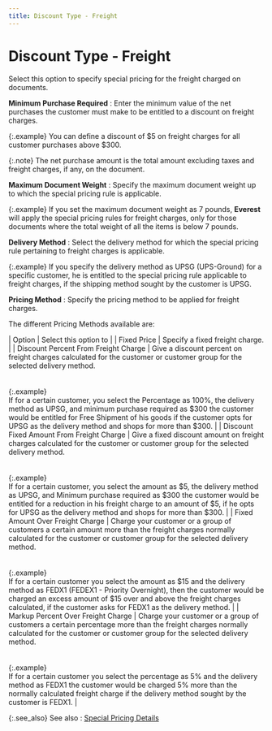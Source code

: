 ```yaml
---
title: Discount Type - Freight
---
```


# Discount Type - Freight


Select this option to specify special pricing for the freight charged  on documents.


**Minimum Purchase Required**
: Enter the minimum value of the net purchases the  customer must make to be entitled to a discount on freight charges.


{:.example}
You can define a discount of $5 on freight  charges for all customer purchases above $300.


{:.note}
The net purchase amount is the total amount  excluding taxes and freight charges, if any, on the document.


**Maximum Document Weight**
: Specify the maximum document weight up to which  the special pricing rule is applicable.


{:.example}
If you set the maximum document weight as  7 pounds, **Everest** will apply the  special pricing rules for freight charges, only for those documents where  the total weight of all the items is below 7 pounds.


**Delivery Method**
: Select the delivery method for which the special  pricing rule pertaining to freight charges is applicable.


{:.example}
If you specify the delivery method as UPSG  (UPS-Ground) for a specific customer, he is entitled to the special pricing  rule applicable to freight charges, if the shipping method sought by the  customer is UPSG.


**Pricing Method**
: Specify the pricing method to be applied for freight  charges.


The different Pricing Methods available are:


| Option | Select this option to |
| Fixed Price | Specify a fixed freight charge. |
| Discount Percent From Freight Charge | Give a discount percent on freight charges calculated for the customer  or customer group for the selected delivery method.<br/><br/><br/>{:.example}<br/>If for a certain customer, you select the  Percentage as 100%, the delivery method as UPSG,  and minimum purchase required as $300 the customer would be entitled for  Free Shipment of his goods if the customer opts for UPSG  as the delivery method and shops for more than $300. |
| Discount Fixed Amount From Freight Charge | Give a fixed discount amount on freight charges calculated for the customer  or customer group for the selected delivery method.<br/><br/><br/>{:.example}<br/>If for a certain customer, you select the  amount as $5, the delivery method as UPSG,  and Minimum purchase required as $300 the customer would be entitled for  a reduction in his freight charge to an amount of $5, if he opts for UPSG  as the delivery method and shops for more than $300. |
| Fixed Amount Over Freight Charge | Charge your customer or a group of customers a certain amount more than  the freight charges normally calculated for the customer or customer group  for the selected delivery method.<br/><br/><br/>{:.example}<br/>If for a certain customer you select the amount  as $15 and the delivery method as FEDX1 (FEDEX1 - Priority Overnight),  then the customer would be charged an excess amount of $15 over and above  the freight charges calculated, if the customer asks for FEDX1 as the  delivery method. |
| Markup Percent Over Freight Charge | Charge your customer or a group of customers a certain percentage more  than the freight charges normally calculated for the customer or customer  group for the selected delivery method.<br/><br/><br/>{:.example}<br/>If for a certain customer you select the percentage  as 5% and the delivery method as FEDX1 the customer would be charged 5%  more than the normally calculated freight charge if the delivery method  sought by the customer is FEDX1. |



{:.see_also}
See also
: [Special  Pricing Details]({{site.mi_baseurl}}/misc/special_pricing_details_section_special_pricing_db.html)
